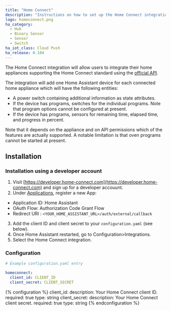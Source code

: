 ```yaml
---
title: "Home Connect"
description: "Instructions on how to set up the Home Connect integration within Home Assistant."
logo: homeconnect.png
ha_category:
  - Hub
  - Binary Sensor
  - Sensor
  - Switch
ha_iot_class: Cloud Push
ha_release: 0.104
---
```


The Home Connect integration will allow users to integrate their home appliances supporting the Home Connect standard using the [official API](https://developer.home-connect.com).

The integration will add one Home Assistant device for each connected home appliance which will have the following entities:

- A power switch containing additional information as state attributes.
- If the device has programs, switches for the individual programs. Note that program options cannot be configured at present.
- If the device has programs, sensors for remaining time, elapsed time, and progress in percent.

Note that it depends on the appliance and on API permissions which of the features are actually supported. A notable limitation is that oven programs cannot be started at present.

## Installation

### Installation using a developer account

1. Visit [https://developer.home-connect.com](https://developer.home-connect.com) and sign up for a developer accouunt.
2. Under [Applications](https://developer.home-connect.com/applications), register a new App:

- Application ID: Home Assistant
- OAuth Flow: Authorization Code Grant Flow
- Redirect URI  : `<YOUR_HOME_ASSISTANT_URL>/auth/external/callback`

3. Add the client ID and client secret to your `configuration.yaml` (see below).
4. Once Home Assistant restarted, go to Configuration>Integrations.
5. Select the Home Connect integration.


### Configuration

```yaml
# Example configuration.yaml entry

homeconnect:
  client_id: CLIENT_ID
  client_secret: CLIENT_SECRET
```

{% configuration %}
client_id:
  description: Your Home Connect client ID.
  required: true
  type: string
client_secret:
  description: Your Home Connect client secret.
  required: true
  type: string
{% endconfiguration %}

### 

